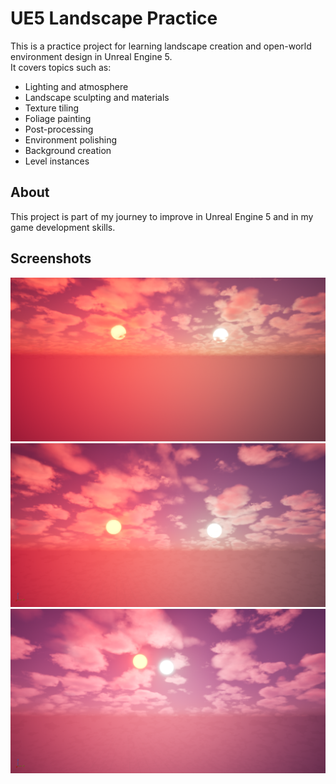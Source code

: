 # UE5 Landscape Practice

This is a practice project for learning landscape creation and open-world environment design in Unreal Engine 5.  
It covers topics such as:  
- Lighting and atmosphere  
- Landscape sculpting and materials  
- Texture tiling  
- Foliage painting  
- Post-processing  
- Environment polishing 
- Background creation
- Level instances

## About
This project is part of my journey to improve in Unreal Engine 5 and in my game development skills.  


## Screenshots
![Dual Sun 1](Screenshots/dual_sun_1.png)
![Dual Sun 2](Screenshots/dual_sun_2.png)
![Dual Sun 3](Screenshots/dual_sun_3.png)
